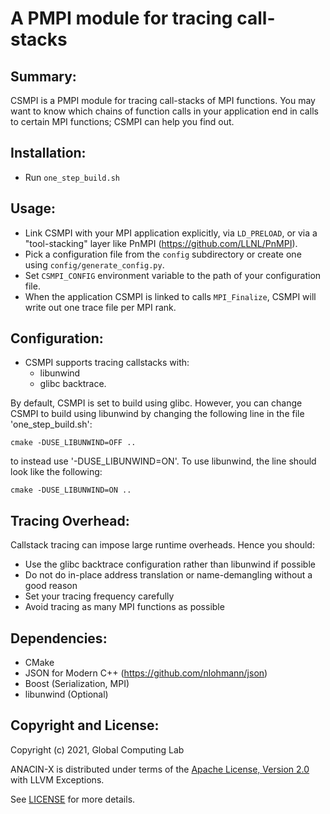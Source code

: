 # A PMPI module for tracing call-stacks

## Summary: 
CSMPI is a PMPI module for tracing call-stacks of MPI functions.
You may want to know which chains of function calls in your application end in 
calls to certain MPI functions; CSMPI can help you find out.

## Installation:
* Run `one_step_build.sh`

## Usage:
* Link CSMPI with your MPI application explicitly, via `LD_PRELOAD`, or via a 
  "tool-stacking" layer like PnMPI (https://github.com/LLNL/PnMPI).
* Pick a configuration file from the `config` subdirectory or create one using
  `config/generate_config.py`.
* Set `CSMPI_CONFIG` environment variable to the path of your configuration file.
* When the application CSMPI is linked to calls `MPI_Finalize`, CSMPI will
  write out one trace file per MPI rank. 

## Configuration:
* CSMPI supports tracing callstacks with: 
  * libunwind 
  * glibc backtrace. 

By default, CSMPI is set to build using glibc.  However, you can change CSMPI to build using libunwind by changing the following line in the file 'one\_step\_build.sh':

```
cmake -DUSE_LIBUNWIND=OFF ..
```

to instead use '-DUSE\_LIBUNWIND=ON'. To use libunwind, the line should look like the following:

```
cmake -DUSE_LIBUNWIND=ON ..
```

## Tracing Overhead:
Callstack tracing can impose large runtime overheads. Hence you should:
* Use the glibc backtrace configuration rather than libunwind if possible
* Do not do in-place address translation or name-demangling without a good reason
* Set your tracing frequency carefully
* Avoid tracing as many MPI functions as possible 

## Dependencies:
* CMake
* JSON for Modern C++ (https://github.com/nlohmann/json)
* Boost (Serialization, MPI)
* libunwind (Optional)

## Copyright and License:

Copyright (c) 2021, Global Computing Lab

ANACIN-X is distributed under terms of the [Apache License, Version 2.0](http://www.apache.org/licenses/LICENSE-2.0) with LLVM Exceptions.

See [LICENSE](https://github.com/TauferLab/Src_CSMPI/blob/master/LICENSE) for more details.
